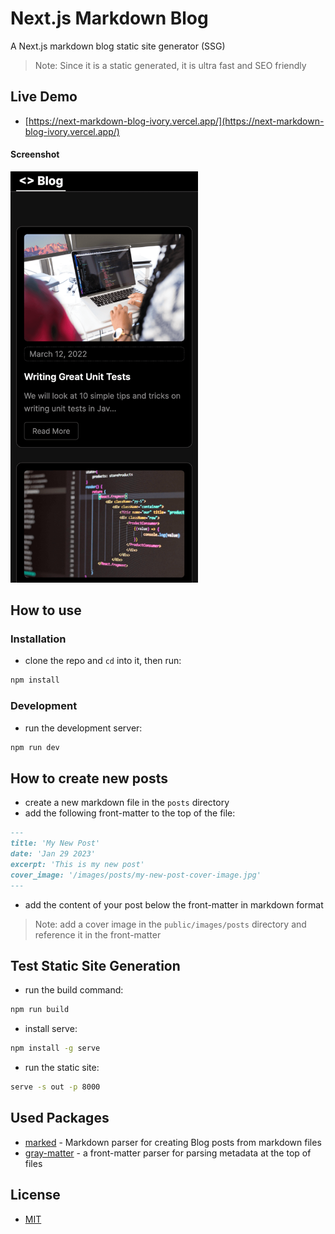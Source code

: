 # Next.js Markdown Blog

A Next.js markdown blog static site generator (SSG)

> Note: Since it is a static generated, it is ultra fast and SEO friendly

## Live Demo

- [https://next-markdown-blog-ivory.vercel.app/](https://next-markdown-blog-ivory.vercel.app/)

#### Screenshot

<img src="screenshot.png" alt="screenshot" width="300">

## How to use

### Installation

- clone the repo and `cd` into it, then run:

```bash
npm install
```

### Development

- run the development server:

```bash
npm run dev
```

## How to create new posts

- create a new markdown file in the `posts` directory
- add the following front-matter to the top of the file:

```markdown
---
title: 'My New Post'
date: 'Jan 29 2023'
excerpt: 'This is my new post'
cover_image: '/images/posts/my-new-post-cover-image.jpg'
---
```

- add the content of your post below the front-matter in markdown format

> Note: add a cover image in the `public/images/posts` directory and reference it in the front-matter

## Test Static Site Generation

- run the build command:

```bash
npm run build
```

- install serve:

```bash
npm install -g serve
```

- run the static site:

```bash
serve -s out -p 8000
```

## Used Packages

- [marked](https://www.npmjs.com/package/marked) - Markdown parser for creating Blog posts from markdown files
- [gray-matter](https://www.npmjs.com/package/gray-matter) - a front-matter parser for parsing metadata at the top of files

## License

- [MIT](LICENSE.md)
